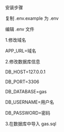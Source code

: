 安装步骤

复制 .env.example 为 .env 

编辑 .env 文件

1.修改域名

APP_URL=域名

2.修改数据库信息

DB_HOST=127.0.0.1

DB_PORT=3306

DB_DATABASE=gas

DB_USERNAME=用户名

DB_PASSWORD=密码


3.在数据库中导入 gas.sql
